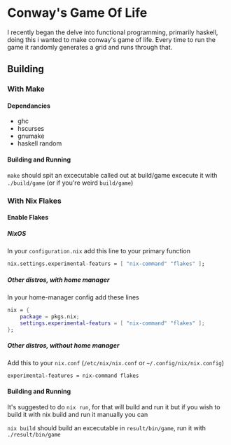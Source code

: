 # Conway's Game Of Life

I recently began the delve into functional programming, primarily haskell, doing this i wanted to make conway's game of life.
Every time to run the game it randomly generates a grid and runs through that.

## Building


### With Make

#### Dependancies

- ghc
- hscurses
- gnumake
- haskell random

#### Building and Running

`make` should spit an excecutable called out at build/game
excecute it with `./build/game` (or if you're weird `build/game`)

### With Nix Flakes

#### Enable Flakes

##### NixOS

In your `configuration.nix` add this line to your primary function
```nix
nix.settings.experimental-featurs = [ "nix-command" "flakes" ];
```

##### Other distros, with home manager

In your home-manager config add these lines
```nix
nix = {
    package = pkgs.nix;
    settings.experimental-featurs = [ "nix-command" "flakes" ];
};
```

##### Other distros, without home manager

Add this to your `nix.conf` (`/etc/nix/nix.conf` or `~/.config/nix/nix.config`)
```
experimental-features = nix-command flakes
```

#### Building and Running

It's suggested to do `nix run`, for that will build and run it but if you wish to build it with
nix build and run it manually you can

`nix build` should build an excecutable in `result/bin/game`, run it with `./result/bin/game`

